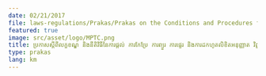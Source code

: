 ```yaml
---
date: 02/21/2017
file: laws-regulations/Prakas/Prakas on the Conditions and Procedures for the Provision, Modification, Suspension, Transfer and Revocation of Permit, Certificates or Licenses for Telecommunications Operation.pdf
featured: true
image: src/asset/logo/MPTC.png
title: ប្រកាសស្តីពីលក្ខខណ្ឌ និងនីតិវិធីនៃការផ្តល់ ការកែប្រែ ការព្យួរ ការផ្ទេរ និងការដកហូតលិខិតអនុញ្ញាត វិញ្ញាបនបត្រ ឬ អាជ្ញាបណ្ណប្រតិបត្តិការទូរគមនាគមន៍
type: prakas
lang: km
---
```


